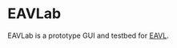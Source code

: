 EAVLab
======

EAVLab is a prototype GUI and testbed for
[EAVL](https://github.com/jsmeredith/EAVL).
